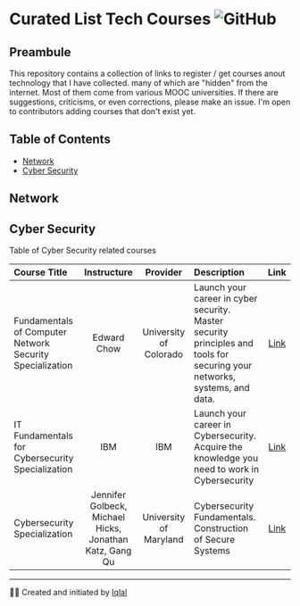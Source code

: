 # Curated List Tech Courses ![GitHub](https://img.shields.io/github/license/istiqlal-learn/tech-course)

## Preambule

This repository contains a collection of links to register / get courses anout technology that I have collected. many of which are "hidden" from the internet. Most of them come from various MOOC universities. If there are suggestions, criticisms, or even corrections, please make an issue. I'm open to contributors adding courses that don't exist yet.

## Table of Contents

- [Network](#Network)
- [Cyber Security](#Cyber-Security)

## Network

## Cyber Security
Table of Cyber Security related courses

| Course Title                                             | Instructure                                             | Provider               | Description                                                                                                               | Link                                                                           |
|:-------------------------------------------------------- |:-------------------------------------------------------:|:----------------------:|:------------------------------------------------------------------------------------------------------------------------- |:------------------------------------------------------------------------------:|
| Fundamentals of Computer Network Security Specialization | Edward Chow                                             | University of Colorado | Launch your career in cyber security. Master security principles and tools for securing your networks, systems, and data. | [Link](https://www.coursera.org/specializations/computer-network-security)     |
| IT Fundamentals for Cybersecurity Specialization         | IBM                                                     | IBM                    | Launch your career in Cybersecurity. Acquire the knowledge you need to work in Cybersecurity                              | [Link](https://www.coursera.org/specializations/it-fundamentals-cybersecurity) |
| Cybersecurity Specialization                             | Jennifer Golbeck, Michael Hicks, Jonathan Katz, Gang Qu | University of Maryland | Cybersecurity Fundamentals. Construction of Secure Systems                                                                | [Link](https://www.coursera.org/specializations/cyber-security)                |




---
👨🏻 Created and initiated by [Iqlal](https://github.com/iqlal)
